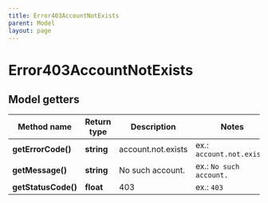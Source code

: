 ```yaml
---
title: Error403AccountNotExists
parent: Model
layout: page
---
```


# Error403AccountNotExists

## Model getters

Method name | Return type | Description | Notes
------------ | ------------- | ------------- | -------------
**getErrorCode()** | **string** | account.not.exists | ex.: `account.not.exists`
**getMessage()** | **string** | No such account. | ex.: `No such account.`
**getStatusCode()** | **float** | 403 | ex.: `403`

